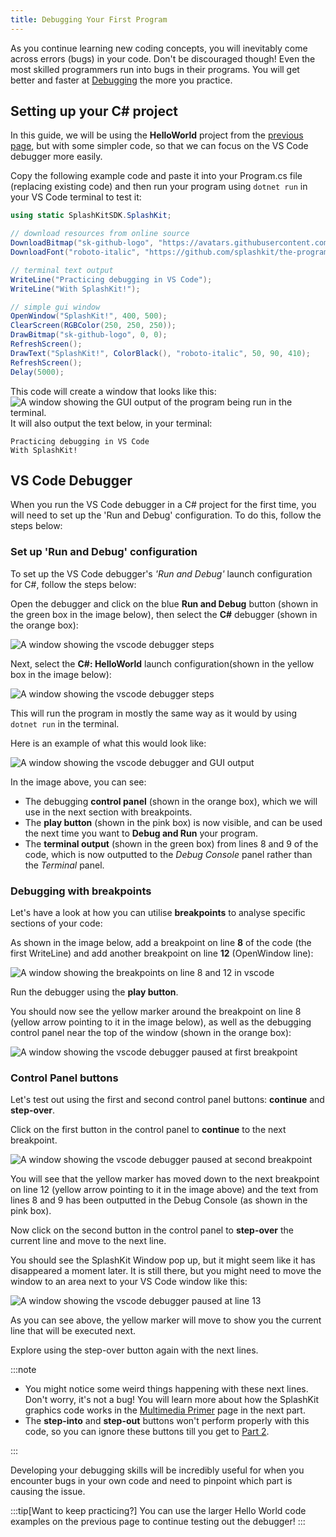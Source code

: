 ```yaml
---
title: Debugging Your First Program
---
```


As you continue learning new coding concepts, you will inevitably come across errors (bugs) in your code. Don't be discouraged though! Even the most skilled programmers run into bugs in their programs. You will get better and faster at [Debugging](../../1-concepts/04-debug) the more you practice.

## Setting up your C# project

In this guide, we will be using the **HelloWorld** project from the [previous page](../2-hello-world-gui), but with some simpler code, so that we can focus on the VS Code debugger more easily.

Copy the following example code and paste it into your Program.cs file (replacing existing code) and then run your program using `dotnet run` in your VS Code terminal to test it:

```cs
using static SplashKitSDK.SplashKit;

// download resources from online source
DownloadBitmap("sk-github-logo", "https://avatars.githubusercontent.com/u/16730454?s=400&u=1c5ea7f86f40253bd5883ab2380257f614b44187&v=4", 443);
DownloadFont("roboto-italic", "https://github.com/splashkit/the-programmers-field-guide/raw/main/public/resources/code-examples/part-0/Roboto-Italic.ttf", 443);

// terminal text output
WriteLine("Practicing debugging in VS Code");
WriteLine("With SplashKit!");

// simple gui window
OpenWindow("SplashKit!", 400, 500);
ClearScreen(RGBColor(250, 250, 250));
DrawBitmap("sk-github-logo", 0, 0);
RefreshScreen();
DrawText("SplashKit!", ColorBlack(), "roboto-italic", 50, 90, 410);
RefreshScreen();
Delay(5000);
```

This code will create a window that looks like this:
![A window showing the GUI output of the program being run in the terminal.](./images/hello-debugger/splashkit-gui-hello-debugging.png)
It will also output the text below, in your terminal:

```text
Practicing debugging in VS Code
With SplashKit!
```

## VS Code Debugger

When you run the VS Code debugger in a C# project for the first time, you will need to set up the 'Run and Debug' configuration. To do this, follow the steps below:

### Set up 'Run and Debug' configuration

To set up the VS Code debugger's *'Run and Debug'* launch configuration for C#, follow the steps below:

Open the debugger and click on the blue **Run and Debug** button (shown in the green box in the image below), then select the **C#** debugger (shown in the orange box):

![A window showing the vscode debugger steps](./images/hello-debugger/select-csharp-debugger.png)

Next, select the **C#: HelloWorld** launch configuration(shown in the yellow box in the image below):

![A window showing the vscode debugger steps](./images/hello-debugger/select-launch-config.png)

This will run the program in mostly the same way as it would by using `dotnet run` in the terminal.

Here is an example of what this would look like:

![A window showing the vscode debugger and GUI output](./images/hello-debugger/run-with-debugger.png)

In the image above, you can see:

- The debugging **control panel** (shown in the orange box), which we will use in the next section with breakpoints.
- The **play button** (shown in the pink box) is now visible, and can be used the next time you want to **Debug and Run** your program.
- The **terminal output** (shown in the green box) from lines 8 and 9 of the code, which is now outputted to the *Debug Console* panel rather than the *Terminal* panel.

### Debugging with breakpoints

Let's have a look at how you can utilise **breakpoints** to analyse specific sections of your code:

As shown in the image below, add a breakpoint on line **8** of the code (the first WriteLine) and add another breakpoint on line **12** (OpenWindow line):

![A window showing the breakpoints on line 8 and 12 in vscode](./images/hello-debugger/breakpoints-vscode.png)

Run the debugger using the **play button**.

You should now see the yellow marker around the breakpoint on line 8 (yellow arrow pointing to it in the image below), as well as the debugging control panel near the top of the window (shown in the orange box):

![A window showing the vscode debugger paused at first breakpoint](./images/hello-debugger/run-with-breakpoint-line-8.png)

### Control Panel buttons

Let's test out using the first and second control panel buttons: **continue** and **step-over**.

Click on the first button in the control panel to **continue** to the next breakpoint.

![A window showing the vscode debugger paused at second breakpoint](./images/hello-debugger/run-with-breakpoint-line-12.png)

You will see that the yellow marker has moved down to the next breakpoint on line 12 (yellow arrow pointing to it in the image above) and the text from lines 8 and 9 has been outputted in the Debug Console (as shown in the pink box).

Now click on the second button in the control panel to **step-over** the current line and move to the next line.

You should see the SplashKit Window pop up, but it might seem like it has disappeared a moment later. It is still there, but you might need to move the window to an area next to your VS Code window like this:

![A window showing the vscode debugger paused at line 13](./images/hello-debugger/run-with-breakpoint-line-13.png)

As you can see above, the yellow marker will move to show you the current line that will be executed next.

Explore using the step-over button again with the next lines.

:::note

- You might notice some weird things happening with these next lines. Don't worry, it's not a bug! You will learn more about how the SplashKit graphics code works in the [Multimedia Primer](../../../../part-1-instructions/1-sequence-and-data/1-concepts/11-2-graphics) page in the next part.
- The **step-into** and **step-out** buttons won't perform properly with this code, so you can ignore these buttons till you get to [Part 2](../../../../part-2-organised-code/00-part-2-programs-as-organised-code/).

:::

Developing your debugging skills will be incredibly useful for when you encounter bugs in your own code and need to pinpoint which part is causing the issue.

:::tip[Want to keep practicing?]
You can use the larger Hello World code examples on the previous page to continue testing out the debugger!
:::
